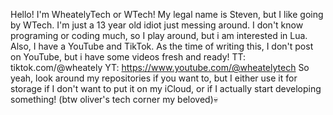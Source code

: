 Hello! I'm WheatelyTech or WTech! My legal name is Steven, but I like going by WTech.
I'm just a 13 year old idiot just messing around.
I don't know programing or coding much, so I play around, but i am interested in Lua.
Also, I have a YouTube and TikTok. As the time of writing this, I don't post on YouTube,
but i have some videos fresh and ready!
TT: tiktok.com/@wheately
YT: https://www.youtube.com/@wheatelytech
So yeah, look around my repositories if you want to, but I either use it for storage if I don't
want to put it on my iCloud, or if I actually start developing something!
(btw oliver's tech corner my beloved)💀

